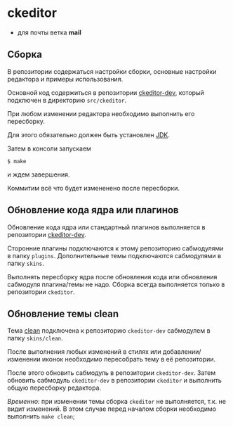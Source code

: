 # ckeditor

- для почты ветка **mail**

## Сборка

В репозитории содержаться настройки сборки, основные настройки редактора и примеры использования.

Основной код содержиться в репозитории [ckeditor-dev](https://github.com/yandex-ui/ckeditor-dev), который подключен в директорию `src/ckeditor`.

При любом изменении редактора необходимо выполнить его пересборку.

Для этого обязательно должен быть установлен [JDK](http://www.oracle.com/technetwork/java/javase/downloads/jdk8-downloads-2133151.html).

Затем в консоли запускаем
```
$ make
```
и ждем завершения.

Коммитим всё что будет измененено после пересборки.

## Обновление кода ядра или плагинов

Обновление кода ядра или стандартный плагинов выполняется в репозитории [ckeditor-dev](https://github.com/yandex-ui/ckeditor-dev).

Сторонние плагины подключаются к этому репозиторию сабмодулями в папку `plugins`.
Дополнительные темы подключаются сабмодулями в папку `skins`.

Выполнять пересборку ядра после обновления кода или обновления сабмодуля плагина/темы не надо.
Сборка всегда выполняется только в репозитории `ckeditor`.

## Обновление темы clean

Тема [clean](https://github.com/yandex-ui/ckeditor-skin-clean) подключена к репозиторию `ckeditor-dev` сабмодулем в папку `skins/clean`.

После выполнения любых изменений в стилях или добавлении/изменении иконок необходимо пересобрать тему в её репозитории.

После этого обновить сабмодуль в репозитории `ckeditor-dev`.
Затем обновить сабмодуль `ckeditor-dev` в репозитории `ckeditor` и выполнить общую пересборку редактора.

*Временно:* при изменении темы сборка `ckeditor` не выполняется, т.к. не видит изменений. В этом случае перед началом сборки необходимо выполнить `make clean`;
